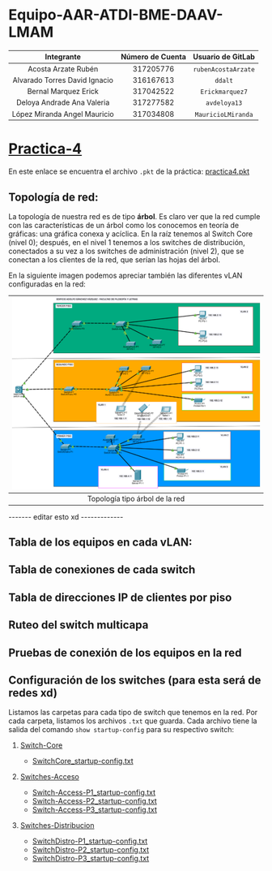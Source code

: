 # Equipo-AAR-ATDI-BME-DAAV-LMAM

| Integrante                     | Número de Cuenta | Usuario de GitLab   |
|:------------------------------:|:----------------:|:-------------------:|
| Acosta Arzate Rubén            | 317205776        | `rubenAcostaArzate` |
| Alvarado Torres David Ignacio  | 316167613        | `ddalt`             |
| Bernal Marquez Erick           | 317042522        | `Erickmarquez7`     |
| Deloya Andrade Ana Valeria     | 317277582        | `avdeloya13`        |
| López Miranda Angel Mauricio   | 317034808        | `MauricioLMiranda`  |

# [Practica-4](https://redes-ciencias-unam.gitlab.io/2023-2/laboratorio/practica-4/)

En este enlace se encuentra el archivo `.pkt` de la práctica: [practica4.pkt](files/practica4.pkt)

## Topología de red:

La topología de nuestra red es de tipo <b>árbol</b>. Es claro ver que la red cumple con las características de un árbol como los conocemos en teoría de gráficas: una gráfica conexa y acíclica. En la raíz tenemos al Switch Core (nivel 0); después, en el nivel 1 tenemos a los switches de distribución, conectados a su vez a los switches de administración (nivel 2), que se conectan a los clientes de la red, que serían las hojas del árbol.

En la siguiente imagen podemos apreciar también las diferentes vLAN configuradas en la red:

| ![](img/red_arbol.png)
|:-------------------------:|
| Topología tipo árbol de la red


------- editar esto xd -------------

## Tabla de los equipos en cada vLAN:


## Tabla de conexiones de cada switch


## Tabla de direcciones IP de clientes por piso


## Ruteo del switch multicapa


## Pruebas de conexión de los equipos en la red



## Configuración de los switches (para esta será de redes xd)

Listamos las carpetas para cada tipo de switch que tenemos en la red. Por cada carpeta, listamos los archivos `.txt` que guarda. Cada archivo tiene la salida del comando `show startup-config` para su respectivo switch:

1. [Switch-Core](files/Switch-Core/)  
    * [SwitchCore_startup-config.txt](files/Switch-Core/SwitchCore_startup-config.txt)

2. [Switches-Acceso](files/Switches-Acceso/)
    * [Switch-Access-P1_startup-config.txt](files/Switches-Acceso/Switch-Access-P1_startup-config.txt)
    * [Switch-Access-P2_startup-config.txt](files/Switches-Acceso/Switch-Access-P2_startup-config.txt)
    * [Switch-Access-P3_startup-config.txt](files/Switches-Acceso/Switch-Access-P3_startup-config.txt)

2. [Switches-Distribucion](files/Switches-Distribucion/)
    * [SwitchDistro-P1_startup-config.txt](files/Switches-Distribucion/SwitchDistro-P1_startup-config.txt)
    * [SwitchDistro-P2_startup-config.txt](files/Switches-Distribucion/SwitchDistro-P2_startup-config.txt)
    * [SwitchDistro-P3_startup-config.txt](files/Switches-Distribucion/SwitchDistro-P3_startup-config.txt)
